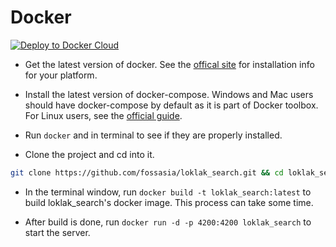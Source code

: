 # Docker

[![Deploy to Docker Cloud](https://files.cloud.docker.com/images/deploy-to-dockercloud.svg)](https://cloud.docker.com/stack/deploy/?repo=https://github.com/fossasia/loklak_search)

* Get the latest version of docker. See the [offical site](https://docs.docker.com/engine/installation/) for installation info for your platform.

* Install the latest version of docker-compose. Windows and Mac users should have docker-compose by default as it is part of Docker toolbox. For Linux users, see the
[official guide](https://docs.docker.com/compose/install/).

* Run `docker` and in terminal to see if they are properly installed.

* Clone the project and cd into it.

```bash
git clone https://github.com/fossasia/loklak_search.git && cd loklak_search
```

* In the terminal window, run `docker build -t loklak_search:latest` to build loklak_search's docker image. This process can take some time.

* After build is done, run `docker run -d -p 4200:4200 loklak_search` to start the server.
